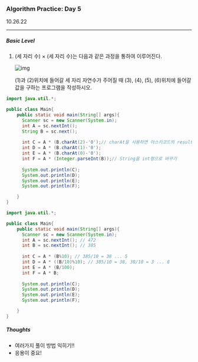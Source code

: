 <h3>Algorithm Practice: Day 5</h3> 

10.26.22

-------

<h5>Basic Level</h5>

1. (세 자리 수) × (세 자리 수)는 다음과 같은 과정을 통하여 이루어진다.

   ![img](https://www.acmicpc.net/upload/images/f5NhGHVLM4Ix74DtJrwfC97KepPl27s%20(1).png)

   (1)과 (2)위치에 들어갈 세 자리 자연수가 주어질 때 (3), (4), (5), (6)위치에 들어갈 값을 구하는 프로그램을 작성하시오.

```java
import java.util.*;

public class Main{
    public static void main(String[] args){
      Scanner sc = new Scanner(System.in);
      int A = sc.nextInt();
      String B = sc.next();
      
      int C = A * (B.charAt(2)-'0');// charAt을 사용하면 아스키코드의 result 값이 담김으로 '0'을 해줌으로써 문자자체를 담게 함.
      int D = A * (B.charAt(1)-'0');
      int E = A * (B.charAt(0)-'0');
      int F = A * (Integer.parseInt(B));// String을 int형으로 바꾸기
      
      System.out.println(C); 
      System.out.println(D);
      System.out.println(E);
      System.out.println(F);

    }
}
```



```java
import java.util.*;

public class Main{
    public static void main(String[] args){
      Scanner sc = new Scanner(System.in);
      int A = sc.nextInt(); // 472
      int B = sc.nextInt(); // 385
      
      int C = A * (B%10); // 385/10 = 38 ... 5
      int D = A * ((B/10)%10); // 385/10 = 38, 38/10 = 3 ... 8
      int E = A * (B/100);
      int F = A * B;
      
      System.out.println(C); 
      System.out.println(D);
      System.out.println(E);
      System.out.println(F);

    }
}
```

<h5>Thoughts</h5>

- 여러가지 풀이 방법 익히기!!
- 응용이 중요!

